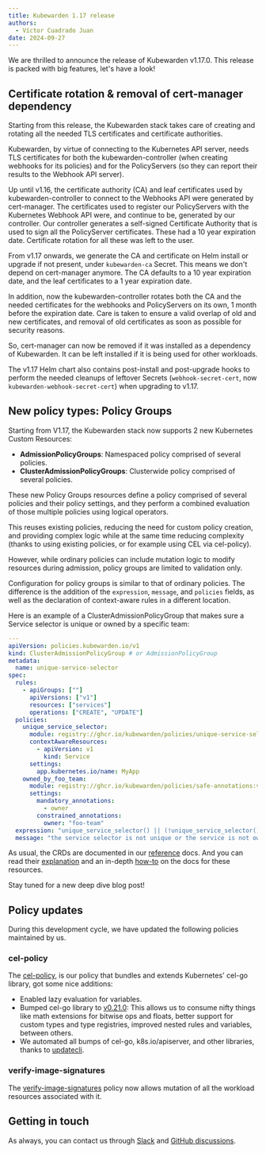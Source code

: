 ```yaml
---
title: Kubewarden 1.17 release
authors:
  - Víctor Cuadrado Juan
date: 2024-09-27
---
```


We are thrilled to announce the release of Kubewarden v1.17.0. This release is
packed with big features, let's have a look!

## Certificate rotation & removal of cert-manager dependency

Starting from this release, the Kubewarden stack takes care of creating and
rotating all the needed TLS certificates and certificate authorities.

Kubewarden, by virtue of connecting to the Kubernetes API server, needs TLS
certificates for both the kubewarden-controller (when creating webhooks for its
policies) and for the PolicyServers (so they can report their results to the
Webhook API server).

Up until v1.16, the certificate authority (CA) and leaf certificates used by
kubewarden-controller to connect to the Webhooks API were generated by
cert-manager.
The certificates used to register our PolicyServers with the Kubernetes Webhook
API were, and continue to be, generated by our controller. Our controller
generates a self-signed Certificate Authority that is used to sign all the
PolicyServer certificates. These had a 10 year expiration date. Certificate rotation
for all these was left to the user.

From v1.17 onwards, we generate the CA and certificate on Helm install or
upgrade if not present, under `kubewarden-ca` Secret. This means we don't
depend on cert-manager anymore. The CA defaults to a 10 year expiration date,
and the leaf certificates to a 1 year expiration date.

In addition, now the kubewarden-controller rotates both the CA and the needed
certificates for the webhooks and PolicyServers on its own, 1 month before the
expiration date. Care is taken to ensure a valid overlap of old and new
certificates, and removal of old certificates as soon as possible for security
reasons.

So, cert-manager can now be removed if it was installed as a dependency of
Kubewarden. It can be left installed if it is being used for other workloads.

The v1.17 Helm chart also contains post-install and post-upgrade hooks to
perform the needed cleanups of leftover Secrets (`webhook-secret-cert`, now
`kubewarden-webhook-secret-cert`) when upgrading to v1.17.

## New policy types: Policy Groups

Starting from V1.17, the Kubewarden stack now supports 2 new Kubernetes Custom
Resources:

- **AdmissionPolicyGroups**: Namespaced policy comprised of several policies.
- **ClusterAdmissionPolicyGroups**: Clusterwide policy comprised of several policies.

These new Policy Groups resources define a policy comprised of several policies and
their policy settings, and they perform a combined evaluation of those multiple
policies using logical operators.

This reuses existing policies, reducing the need for custom policy creation,
and providing complex logic while at the same time reducing complexity (thanks
to using existing policies, or for example using CEL via cel-policy).

However, while ordinary policies can include mutation logic to modify resources
during admission, policy groups are limited to validation only.

Configuration for policy groups is similar to that of ordinary policies. The
difference is the addition of the `expression`, `message`, and `policies` fields, as
well as the declaration of context-aware rules in a different location.

Here is an example of a ClusterAdmissionPolicyGroup that makes sure a Service
selector is unique or owned by a specific team:

```yaml
---
apiVersion: policies.kubewarden.io/v1
kind: ClusterAdmissionPolicyGroup # or AdmissionPolicyGroup
metadata:
  name: unique-service-selector
spec:
  rules:
    - apiGroups: [""]
      apiVersions: ["v1"]
      resources: ["services"]
      operations: ["CREATE", "UPDATE"]
  policies:
    unique_service_selector:
      module: registry://ghcr.io/kubewarden/policies/unique-service-selector-policy:v0.1.0
      contextAwareResources:
        - apiVersion: v1
          kind: Service
      settings:
        app.kubernetes.io/name: MyApp
    owned_by_foo_team:
      module: registry://ghcr.io/kubewarden/policies/safe-annotations:v0.2.9
      settings:
        mandatory_annotations:
          - owner
        constrained_annotations:
          owner: "foo-team"
  expression: "unique_service_selector() || (!unique_service_selector() && owned_by_foo_team())"
  message: "the service selector is not unique or the service is not owned by the foo team"
```

As usual, the CRDs are documented in our
[reference](https://docs.kubewarden.io/reference/CRDs#resource-types) docs. And
you can read their
[explanation](https://docs.kubewarden.io/explanations/policy-groups) and an
in-depth [how-to](https://docs.kubewarden.io/next/howtos/policy-groups) on the
docs for these resources.

Stay tuned for a new deep dive blog post!

## Policy updates

During this development cycle, we have updated the following policies maintained by us.

### cel-policy

The [cel-policy](https://artifacthub.io/packages/kubewarden/cel-policy/cel-policy),
is our policy that bundles and extends Kubernetes' cel-go library, got some nice
additions:

- Enabled lazy evaluation for variables.
- Bumped cel-go library to [v0.21.0](https://github.com/google/cel-go/releases/tag/v0.21.0):
  This allows us to consume nifty things like math extensions for bitwise ops
  and floats, better support for custom types and type registries, improved
  nested rules and variables, between others.
- We automated all bumps of cel-go, k8s.io/apiserver, and other libraries,
  thanks to [updatecli](https://www.updatecli.io/).

### verify-image-signatures

The [verify-image-signatures](https://artifacthub.io/packages/kubewarden/verify-image-signatures/verify-image-signatures)
policy now allows mutation of all the workload resources associated with it.

## Getting in touch

As always, you can contact us through [Slack](https://kubernetes.slack.com/?redir=%2Fmessages%2Fkubewarden) and
[GitHub discussions](https://github.com/orgs/kubewarden/discussions).
